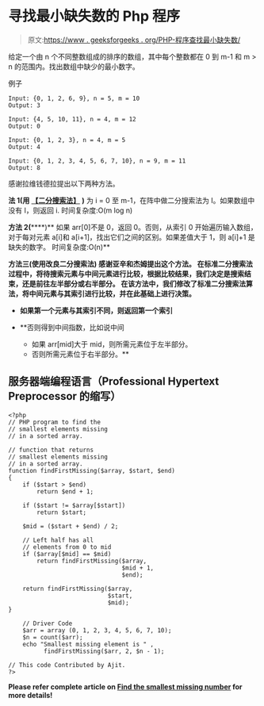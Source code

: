 # 寻找最小缺失数的 Php 程序

> 原文:[https://www . geeksforgeeks . org/PHP-程序查找最小缺失数/](https://www.geeksforgeeks.org/php-program-to-find-the-smallest-missing-number/)

给定一个由 n 个不同整数组成的排序的数组，其中每个整数都在 0 到 m-1 和 m > n 的范围内。找出数组中缺少的最小数字。

例子

```
Input: {0, 1, 2, 6, 9}, n = 5, m = 10 
Output: 3

Input: {4, 5, 10, 11}, n = 4, m = 12 
Output: 0

Input: {0, 1, 2, 3}, n = 4, m = 5 
Output: 4

Input: {0, 1, 2, 3, 4, 5, 6, 7, 10}, n = 9, m = 11 
Output: 8
```

感谢拉维钱德拉提出以下两种方法。

**法 1(用** [**【二分搜索法】**](https://www.geeksforgeeks.org/binary-search/) **)**
为 i = 0 至 m-1，在阵中做二分搜索法为 I。如果数组中没有 I，则返回 i.
时间复杂度:O(m log n)

**方法 2(**[](https://www.geeksforgeeks.org/linear-search/)****)**
如果 arr[0]不是 0，返回 0。否则，从索引 0 开始遍历输入数组，对于每对元素 a[i]和 a[i+1]，找出它们之间的区别。如果差值大于 1，则 a[i]+1 是缺失的数字。
时间复杂度:O(n)**

****方法三(使用改良二分搜索法)**
感谢亚辛和**杰姆**提出这个方法。
在标准二分搜索法过程中，将待搜索元素与中间元素进行比较，根据比较结果，我们决定是搜索结束，还是前往左半部分或右半部分。
在该方法中，我们修改了标准二分搜索法算法，将中间元素与其索引进行比较，并在此基础上进行决策。**

*   **如果第一个元素与其索引不同，则返回第一个索引**
*   **否则得到中间指数，比如说中间

    *   如果 arr[mid]大于 mid，则所需元素位于左半部分。
    *   否则所需元素位于右半部分。** 

## **服务器端编程语言（Professional Hypertext Preprocessor 的缩写）**

```
<?php
// PHP program to find the
// smallest elements missing
// in a sorted array.

// function that returns 
// smallest elements missing
// in a sorted array.
function findFirstMissing($array, $start, $end)
{
    if ($start > $end)
        return $end + 1;

    if ($start != $array[$start])
        return $start;

    $mid = ($start + $end) / 2;

    // Left half has all 
    // elements from 0 to mid
    if ($array[$mid] == $mid)
        return findFirstMissing($array, 
                                $mid + 1, 
                                $end);

    return findFirstMissing($array, 
                            $start, 
                            $mid);
}

    // Driver Code
    $arr = array (0, 1, 2, 3, 4, 5, 6, 7, 10);
    $n = count($arr);
    echo "Smallest missing element is " ,
          findFirstMissing($arr, 2, $n - 1);

// This code Contributed by Ajit.
?>
```

 **Please refer complete article on [Find the smallest missing number](https://www.geeksforgeeks.org/find-the-first-missing-number/) for more details!**